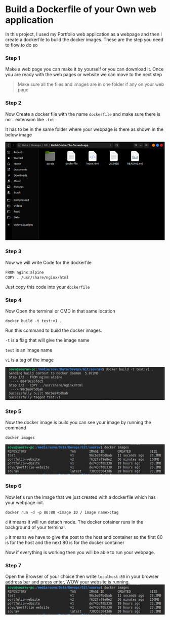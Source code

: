 # Build a Dockerfile of your Own web application

In this project, I used my Portfolio web application as a webpage and then I create a dockerfile to build the docker images.
These are the step you need to flow to do so

### Step 1

Make a web page you can make it by yourself or you can download it.
Once you are ready with the web pages or website we can move to the next step

> Make sure all the files and images are in one folder if any on your web page
> 

### Step 2

Now Create a docker file with the name `dockerfile` and make sure there is no `.` extension like `.txt`

It has to be in the same folder where your webpage is there as shown in the below image

![assets/img/dockerfileshow.png](assets/img/dockerfileshow.png)

### Step 3

Now we will write Code for the dockerfile

```
FROM nginx:alpine
COPY . /usr/share/nginx/html

```

Just copy this code into your `dockerfile`

### Step 4

Now Open the terminal or CMD in that same location

```
docker build -t test:v1 .

```

Run this command to build the docker images.

`-t` is a flag that will give the image name

`test` is an image name

`v1` is a tag of the image

![assets/img/build.png](assets/img/build.png)

### Step 5

Now the docker image is build you can see your image by running the command

```
docker images

```

![assets/img/dockerimage.png](assets/img/dockerimage.png)

### Step 6

Now let's run the image that we just created with a dockerfile which has your webpage init.

```
docker run -d -p 80:80 <image ID / image name>:tag

```

`d` it means it will run detach mode. The docker cotainer runs in the background of your terminal.

`p` it means we have to give the post to the host and container so the first 80 is for the host and the next 80 is for the docker container

Now if everything is working then you will be able to run your webpage.

### Step 7

Open the Browser of your choice then write `localhost:80` in your browser address bar and press enter, WOW your website is running.
![assets/img/dockerimage.png](assets/img/dockerimage.png)
